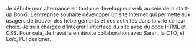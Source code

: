 Je débute mon alternance en tant que développeur web au sein de la start-up Booki. L’entreprise souhaite développer un site Internet qui permette aux usagers de trouver des hébergements et des activités dans la ville de leur choix. Je suis chargée d'intégrer l'interface du site avec du code HTML et CSS. Pour cela, Je travaille en étroite collaboration avec Sarah, la CTO, et Loïc, l’UI designer.